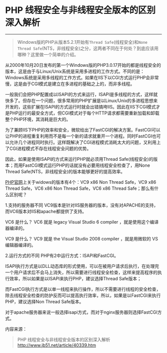 # PHP 线程安全与非线程安全版本的区别深入解析

---

>Windows版的PHP从版本5.2.1开始有`Thread Safe`(线程安全)和`None Thread Safe`(NTS，非线程安全)之分，这两者不同在于何处？到底应该用哪种？这里做一个简单的介绍。

从2000年10月20日发布的第一个Windows版的PHP3.0.17开始的都是线程安全的版本，这是由于与Linux/Unix系统是采用多进程的工作方式。不同的是：Windows系统是采用多线程的工作方式。如果在IIS下以CGI方式运行PHP会非常慢，这是由于CGI模式是建立在多进程的基础之上的，而非多线程。

一般我们会把PHP配置成以ISAPI的方式来运行，ISAPI是多线程的方式，这样就快多了。但存在一个问题，很多常用的PHP扩展是以Linux/Unix的多进程思想来开发的，这些扩展在ISAPI的方式运行时就会出错搞垮IIS。因此在IIS下CGI模式才是PHP运行的最安全方式，但CGI模式对于每个HTTP请求都需要重新加载和卸载整个PHP环境，其消耗是巨大的。

为了兼顾IIS下PHP的效率和安全，微软给出了FastCGI的解决方案。FastCGI可以让PHP的进程重复利用而不是每一个新的请求就重开一个进程。同时FastCGI也可以允许几个进程同时执行。这样既解决了CGI进程模式消耗太大的问题，又利用上了CGI进程模式不存在线程安全问题的优势。

因此，如果是使用ISAPI的方式来运行PHP就必须用Thread Safe(线程安全)的版本；而用FastCGI模式运行PHP的话就没有必要用线程安全检查了，用None Thread Safe(NTS，非线程安全)的版本能够更好的提高效率。

[PHP官网](http://php.net/)上关于widows的版本有4个：VC9 x86 Non Thread Safe，VC9 x86 Thread Safe，VC6 x86 Non Thread Safe，VC6 x86 Thread Safe；那么有什么区别呢？

1.支持的服务器不同
VC9版本是针对IIS服务器的版本，没有对APACHE的支持，而VC6版本对IIS和apache都提供了支持。

VC6 是什么？
VC6 就是 legacy Visual Studio 6 compiler ，就是使用这个编译器编译的。

VC9 是什么？
VC9 就是 the Visual Studio 2008 compiler ，就是用微软的 VS 编辑器编译的。
 
2.运行方式的不同
PHP有2中运行方式：ISAPI和FastCGI。

ISAPI执行方式是以DLL动态库的形式使用，可以在被用户请求后执行，在处理完一个用户请求后不会马上消失，所以需要进行线程安全检查，这样来提高程序的执行效率，所以如果是以ISAPI来执行PHP，建议选择Thread Safe版本；

而FastCGI执行方式是以单一线程来执行操作，所以不需要进行线程的安全检查，除去线程安全检查的防护反而可以提高执行效率，所以，如果是以FastCGI来执行PHP，建议选择Non Thread Safe版本。

对于apache服务器来说一般选择isapi方式，而对于nginx服务器则选择FastCGI方式。

内容来源：
>PHP 线程安全与非线程安全版本的区别深入解析
http://www.jb51.net/article/40339.htm
